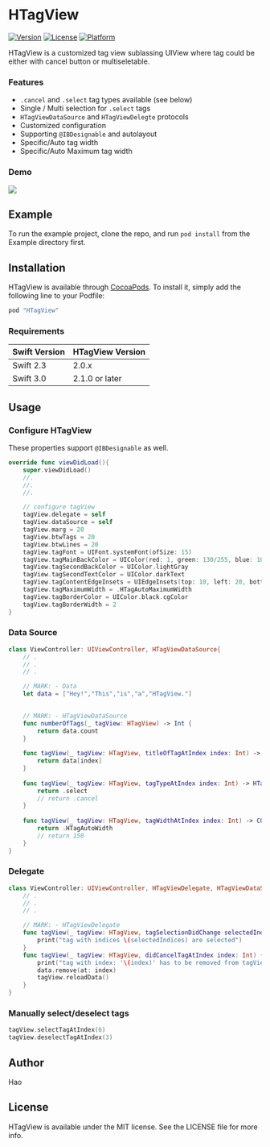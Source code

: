 # HTagView

<!--[![CI Status](http://img.shields.io/travis/Chang, Hao/HTagView.svg?style=flat)](https://travis-ci.org/Chang, Hao/HTagView)-->
[![Version](https://img.shields.io/cocoapods/v/HTagView.svg?style=flat)](http://cocoapods.org/pods/HTagView)
[![License](https://img.shields.io/cocoapods/l/HTagView.svg?style=flat)](http://cocoapods.org/pods/HTagView)
[![Platform](https://img.shields.io/cocoapods/p/HTagView.svg?style=flat)](http://cocoapods.org/pods/HTagView)

HTagView is a customized tag view sublassing UIView where tag could be either with cancel button or multiseletable.

### Features

- `.cancel` and `.select` tag types available (see below)
- Single / Multi selection for `.select` tags
- `HTagViewDataSource` and `HTagViewDelegte` protocols
- Customized configuration
- Supporting `@IBDesignable` and autolayout
- Specific/Auto tag width
- Specific/Auto Maximum tag width

### Demo
![](demo.gif)




## Example

To run the example project, clone the repo, and run `pod install` from the Example directory first.


## Installation

HTagView is available through [CocoaPods](http://cocoapods.org). To install
it, simply add the following line to your Podfile:

```ruby
pod "HTagView"
```

### Requirements

Swift Version | HTagView Version
----- | -----
Swift 2.3 | 2.0.x
Swift 3.0 | 2.1.0 or later

## Usage
### Configure HTagView
These properties support `@IBDesignable` as well.

```swift
override func viewDidLoad(){
	super.viewDidLoad()
	//.
	//.
	//.

	// configure tagView
	tagView.delegate = self
	tagView.dataSource = self
	tagView.marg = 20
	tagView.btwTags = 20
	tagView.btwLines = 20
	tagView.tagFont = UIFont.systemFont(ofSize: 15)
	tagView.tagMainBackColor = UIColor(red: 1, green: 130/255, blue: 103/255, alpha: 1)
	tagView.tagSecondBackColor = UIColor.lightGray
	tagView.tagSecondTextColor = UIColor.darkText
	tagView.tagContentEdgeInsets = UIEdgeInsets(top: 10, left: 20, bottom: 10, right: 20)
	tagView.tagMaximumWidth = .HTagAutoMaximumWidth
	tagView.tagBorderColor = UIColor.black.cgColor
	tagView.tagBorderWidth = 2
}
```
### Data Source
```swift
class ViewController: UIViewController, HTagViewDataSource{
	// .
	// .
	// .

    // MARK: - Data
    let data = ["Hey!","This","is","a","HTagView."]

    
    // MARK: - HTagViewDataSource
    func numberOfTags(_ tagView: HTagView) -> Int {
    	return data.count
    }
    
    func tagView(_ tagView: HTagView, titleOfTagAtIndex index: Int) -> String {
        return data[index]
    }
    
    func tagView(_ tagView: HTagView, tagTypeAtIndex index: Int) -> HTagType {
		return .select
		// return .cancel
    }
    
    func tagView(_ tagView: HTagView, tagWidthAtIndex index: Int) -> CGFloat {
        return .HTagAutoWidth
        // return 150
    }
}
```
### Delegate
```swift
class ViewController: UIViewController, HTagViewDelegate, HTagViewDataSource {
	// .
	// .
	// .

    // MARK: - HTagViewDelegate
    func tagView(_ tagView: HTagView, tagSelectionDidChange selectedIndices: [Int]) {
        print("tag with indices \(selectedIndices) are selected")
    }
    func tagView(_ tagView: HTagView, didCancelTagAtIndex index: Int) {
        print("tag with index: '\(index)' has to be removed from tagView")
        data.remove(at: index)
        tagView.reloadData()
    }
}
```
### Manually select/deselect tags
```swift
tagView.selectTagAtIndex(6)
tagView.deselectTagAtIndex(3)
```

## Author

Hao


## License

HTagView is available under the MIT license. See the LICENSE file for more info.
